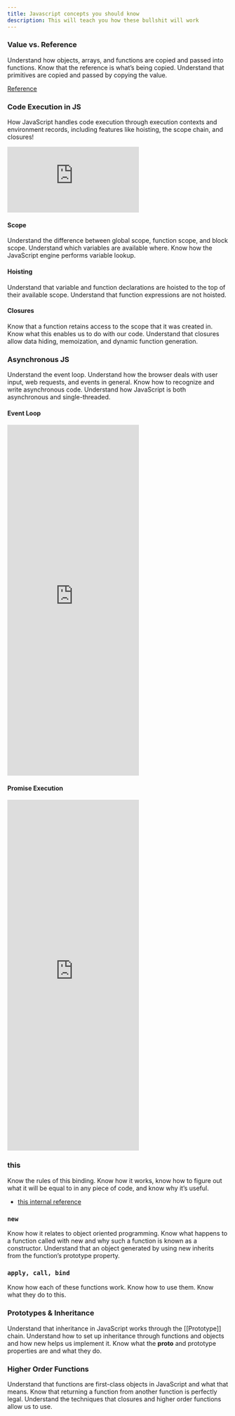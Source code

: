 ```yaml
---
title: Javascript concepts you should know
description: This will teach you how these bullshit will work
---
```




### Value vs. Reference 

 Understand how objects, arrays, and functions are copied and passed into functions. Know that the reference is what’s being copied. Understand that primitives are copied and passed by copying the value.

 [Reference](https://codeburst.io/explaining-value-vs-reference-in-javascript-647a975e12a0)

### Code Execution in JS

How JavaScript handles code execution through execution contexts and environment records, including features like hoisting, the scope chain, and closures!

 <iframe 
    src="https://www.youtube.com/embed/zdGfo6I1yrA" 
    frameborder="0" 
    allow="accelerometer; autoplay; clipboard-write; encrypted-media; gyroscope; picture-in-picture" 
    allowfullscreen
  ></iframe>

#### Scope

Understand the difference between global scope, function scope, and block scope. Understand which variables are available where. Know how the JavaScript engine performs variable lookup.

#### Hoisting

 Understand that variable and function declarations are hoisted to the top of their available scope. Understand that function expressions are not hoisted.


#### Closures 

 Know that a function retains access to the scope that it was created in. Know what this enables us to do with our code. Understand that closures allow data hiding, memoization, and dynamic function generation.


### Asynchronous JS 

 Understand the event loop. Understand how the browser deals with user input, web requests, and events in general. Know how to recognize and write asynchronous code. Understand how JavaScript is both asynchronous and single-threaded.

 ####  Event Loop

<div style={{ display: 'flex', justifyContent: 'center' }}>
  <iframe 
    height="800" 
    src="https://www.youtube.com/embed/eiC58R16hb8" 
    frameborder="0" 
    allow="accelerometer; autoplay; clipboard-write; encrypted-media; gyroscope; picture-in-picture" 
    allowfullscreen
    style={{ maxWidth: '100%', height: 'auto' }}
  ></iframe>
</div>

####  Promise Execution

<div style={{ display: 'flex', justifyContent: 'center' }}>
  <iframe 
    height="800" 
    src="https://www.youtube.com/embed/Xs1EMmBLpn4" 
    frameborder="0" 
    allow="accelerometer; autoplay; clipboard-write; encrypted-media; gyroscope; picture-in-picture" 
    allowfullscreen
    style={{ maxWidth: '100%', height: 'auto' }}
  ></iframe>
</div>



### this 

 Know the rules of this binding. Know how it works, know how to figure out what it will be equal to in any piece of code, and know why it’s useful.

- [this internal reference](/guides/js/js/#this)

### `new` 

 Know how it relates to object oriented programming. Know what happens to a function called with new and why such a function is known as a constructor. Understand that an object generated by using new inherits from the function’s prototype property.

### `apply, call, bind` 

 Know how each of these functions work. Know how to use them. Know what they do to this.

### Prototypes & Inheritance 

Understand that inheritance in JavaScript works through the [[Prototype]] chain. Understand how to set up inheritance through functions and objects and how new helps us implement it. Know what the __proto__ and prototype properties are and what they do.



### Higher Order Functions 

 Understand that functions are first-class objects in JavaScript and what that means. Know that returning a function from another function is perfectly legal. Understand the techniques that closures and higher order functions allow us to use.

